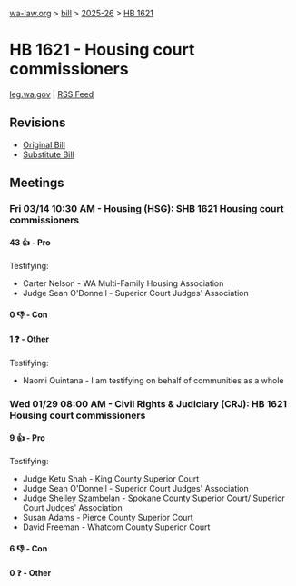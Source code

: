 [wa-law.org](/) > [bill](/bill/) > [2025-26](/bill/2025-26/) > [HB 1621](/bill/2025-26/hb/1621/)

# HB 1621 - Housing court commissioners
[leg.wa.gov](https://app.leg.wa.gov/billsummary?BillNumber=1621&Year=2025&Initiative=false) | [RSS Feed](./rss.xml)

## Revisions
* [Original Bill](1/)
* [Substitute Bill](S/)

## Meetings
### Fri 03/14 10:30 AM - Housing (HSG): SHB 1621 Housing court commissioners
#### 43 👍 - Pro
Testifying:
* Carter Nelson - WA Multi-Family Housing Association
* Judge Sean O'Donnell - Superior Court Judges' Association

#### 0 👎 - Con

#### 1 ❓ - Other
Testifying:
* Naomi Quintana - I am testifying on behalf of communities as a whole

### Wed 01/29 08:00 AM - Civil Rights & Judiciary (CRJ): HB 1621 Housing court commissioners
#### 9 👍 - Pro
Testifying:
* Judge Ketu Shah - King County Superior Court
* Judge Sean O'Donnell - Superior Court Judges' Association
* Judge Shelley Szambelan - Spokane County Superior Court/ Superior Court Judges' Association
* Susan Adams - Pierce County Superior Court
* David Freeman - Whatcom County Superior Court

#### 6 👎 - Con

#### 0 ❓ - Other

